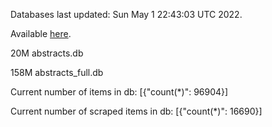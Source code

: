 Databases last updated: Sun May  1 22:43:03 UTC 2022. 

Available [here](https://github.com/cbeauhilton/ash-db/releases).


20M	abstracts.db

158M	abstracts_full.db

Current number of items in db:
[{"count(*)": 96904}]

Current number of scraped items in db:
[{"count(*)": 16690}]
